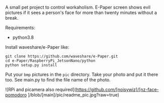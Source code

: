 A small pet project to control workaholism. E-Paper screen shows evil pictures if it sees a person's face for more than twenty minutes without a break.

Requirements:

- python3.8

Install waveshare/e-Paper like:


```
git clone https://github.com/waveshare/e-Paper.git
cd e-Paper/RaspberryPi_JetsonNano/python
python setup.py install
```

Put your `bmp` pictures in the `pic` directory. Take your photo and put it there too. See main.py to find the file name of the photo.

![RPi and picamera also required](https://github.com/[noisywiz]/[nz-face-pomodoro
]/blob/[main]/pic/readme_pic.jpg?raw=true)
